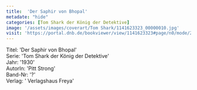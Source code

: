 ```yaml
---
title:  'Der Saphir von Bhopal'
metadate: "hide"
categories: [Tom Shark der König der Detektive]
image: '/assets/images/coverart/Tom Shark/1141623323_00000010.jpg'
visit: 'https://portal.dnb.de/bookviewer/view/1141623323#page/n0/mode/2up'
---
```

Titel: 'Der Saphir von Bhopal' <br>
Serie: 'Tom Shark der König der Detektive' <br>
Jahr: '1930' <br>
AutorIn: 'Pitt Strong' <br>
Band-Nr: '?' <br>
Verlag: ' Verlagshaus Freya'